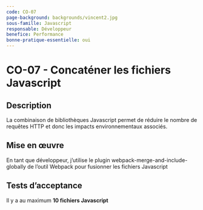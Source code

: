 ```yaml
---
code: CO-07
page-background: backgrounds/vincent2.jpg
sous-famille: Javascript
responsable: Développeur
benefice: Performance
bonne-pratique-essentielle: oui
---
```

# CO-07 - Concaténer les fichiers Javascript

## Description

La combinaison de bibliothèques Javascript permet de réduire le nombre de requêtes HTTP et donc les impacts environnementaux associés.

## Mise en œuvre

En tant que développeur, j’utilise le plugin webpack-merge-and-include-globally de l’outil Webpack pour fusionner les fichiers Javascript

## Tests d’acceptance

Il y a au maximum **10 fichiers Javascript**
